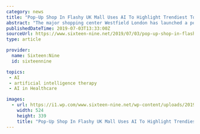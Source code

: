 ```yaml
---
category: news
title: "Pop-Up Shop In Flashy UK Mall Uses AI To Highlight Trendiest Togs"
abstract: "The major shopping center Westfield London has launched a pop-up store that uses artificial intelligence from Nextatlas to identify ... dystopian fashionistas and design therapy. They will be presented through mood boards and Ultra HD digital signage ..."
publishedDateTime: 2019-07-03T13:33:00Z
sourceUrl: https://www.sixteen-nine.net/2019/07/03/pop-up-shop-in-flashy-uk-mall-uses-ai-to-highlight-trendiest-togs/
type: article

provider:
  name: Sixteen:Nine
  id: sixteennine

topics:
 - AI
 - artificial intelligence therapy
 - AI in Healthcare

images:
  - url: https://i1.wp.com/www.sixteen-nine.net/wp-content/uploads/2019/07/nextatlas-westfield.jpeg?fit=524%2C339&#038;ssl=1
    width: 524
    height: 339
    title: "Pop-Up Shop In Flashy UK Mall Uses AI To Highlight Trendiest Togs"
---
```

